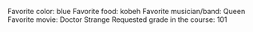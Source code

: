 Favorite color: blue 
Favorite food: kobeh
Favorite musician/band: Queen
Favorite movie: Doctor Strange
Requested grade in the course: 101
